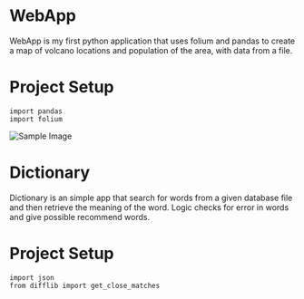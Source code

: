 # WebApp
WebApp is my first python application that uses folium and pandas to create a map of volcano locations and population of the area, with data from a file. 

# Project Setup 
 
```
import pandas
import folium
```

![Sample Image ](/Users/Lucky/PycharmProjects/Udemy/webmap_with_folium/Dictionary/Webmap/image.png)

# Dictionary
Dictionary is an simple app that search for words from a given database file and then retrieve the meaning of the word. 
Logic checks for error in words and give possible recommend words.


# Project Setup 
 
```
import json
from difflib import get_close_matches
```